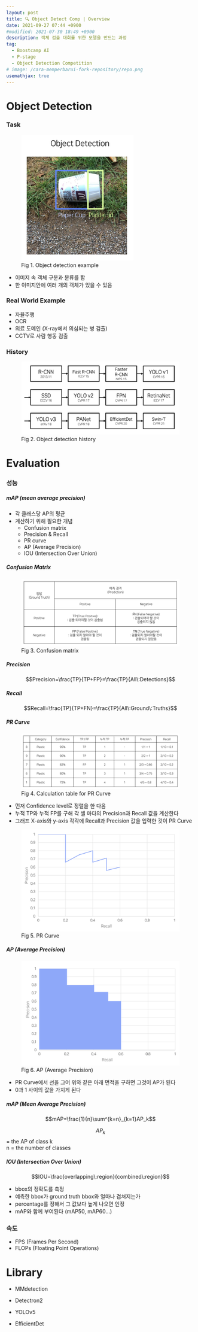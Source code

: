 ```yaml
---
layout: post
title: 🔍 Object Detect Comp | Overview
date: 2021-09-27 07:44 +0900
#modified: 2021-07-30 18:49 +0900
description: 객체 검출 대회를 위한 모델을 만드는 과정
tag:
  - Boostcamp AI
  - P-stage
  - Object Detection Competition
# image: /cara-memperbarui-fork-repository/repo.png
usemathjax: true
---
```


# Object Detection

### Task

<figure>
<img src="/assets/img/Screen Shot 2021-09-27 at 2.38.37 PM.png" width="300">
<figcaption>Fig 1. Object detection example</figcaption>
</figure>

* 이미지 속 객체 구분과 분류를 함
* 한 이미지안에 여러 개의 객체가 있을 수 있음

### Real World Example

* 자율주행
* OCR
* 의료 도메인 (X-ray에서 의심되는 병 검출)
* CCTV로 사람 행동 검출

### History

<figure>
<img src="/assets/img/Screen Shot 2021-09-27 at 2.44.09 PM.png">
<figcaption>Fig 2. Object detection history</figcaption>
</figure>

# Evaluation

### 성능

##### mAP (mean average precision)

* 각 클래스당 AP의 평균
* 계산하기 위해 필요한 개념
    * Confusion matrix
    * Precision & Recall
    * PR curve
    * AP (Average Precision)
    * IOU (Intersection Over Union)

##### Confusion Matrix

<figure>
<img src="/assets/img/Screen Shot 2021-09-27 at 2.50.34 PM.png">
<figcaption>Fig 3. Confusion matrix</figcaption>
</figure>

##### Precision

$$Precision=\frac{TP}{TP+FP}=\frac{TP}{All\:Detections}$$

##### Recall

$$Recall=\frac{TP}{TP+FN}=\frac{TP}{All\:Ground\:Truths}$$

##### PR Curve

<figure>
<img src="/assets/img/Screen Shot 2021-09-27 at 3.01.42 PM.png">
<figcaption>Fig 4. Calculation table for PR Curve</figcaption>
</figure>

* 먼저 Confidence level로 정렬을 한 다음
* 누적 TP와 누적 FP를 구해 각 셀 마다의 Precision과 Recall 값을 계산한다
* 그래프 X-axis와 y-axis 각각에 Recall과 Precision 값을 입력한 것이 PR Curve

<figure>
<img src="/assets/img/Screen Shot 2021-09-27 at 3.11.13 PM.png" width="500">
<figcaption>Fig 5. PR Curve</figcaption>
</figure>

##### AP (Average Precision)

<figure>
<img src="/assets/img/Screen Shot 2021-09-27 at 3.17.48 PM.png" width="500">
<figcaption>Fig 6. AP (Average Precision)</figcaption>
</figure>

* PR Curve에서 선을 그어 위와 같은 아래 면적을 구하면 그것이 AP가 된다
* 0과 1 사이의 값을 가지게 된다

##### mAP (Mean Average Precision)

$$mAP=\frac{1}{n}\sum^{k=n}_{k=1}AP_k$$

$$AP_k$$ = the AP of class k\
n = the number of classes

##### IOU (Intersection Over Union)

$$IOU=\frac{overlapping\:region}{combined\:region}$$

* bbox의 정확도를 측정
* 예측한 bbox가 ground truth bbox와 얼마나 겹쳐지는가
* percentage를 정해서 그 값보다 높게 나오면 인정
* mAP와 함께 부여된다 (mAP50, mAP60...)

### 속도

* FPS (Frames Per Second)
* FLOPs (Floating Point Operations)

# Library

* MMdetection

* Detectron2
* YOLOv5
* EfficientDet
